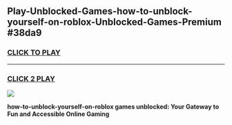 
## Play-Unblocked-Games-how-to-unblock-yourself-on-roblox-Unblocked-Games-Premium #38da9
<h3>
<a href="https://premium.freeplayer.one?title=how-to-unblock-yourself-on-roblox&ref=12M">CLICK TO PLAY</a></h3>
<hr>

<h3>
<a href="https://premium.freeplayer.one?title=how-to-unblock-yourself-on-roblox&ref=12M">CLICK 2 PLAY</a>
  
</h3>

<a href="https://premium.freeplayer.one?title=how-to-unblock-yourself-on-roblox&ref=12M"><img src="https://clearcache.store/games.png"></a>


**how-to-unblock-yourself-on-roblox games unblocked: Your Gateway to Fun and Accessible Online Gaming**
